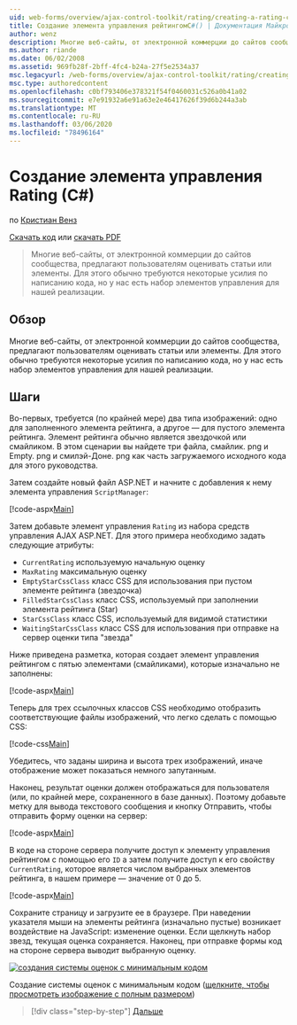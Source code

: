 ```yaml
---
uid: web-forms/overview/ajax-control-toolkit/rating/creating-a-rating-control-cs
title: Создание элемента управления рейтингомC#() | Документация Майкрософт
author: wenz
description: Многие веб-сайты, от электронной коммерции до сайтов сообщества, предлагают пользователям оценивать статьи или элементы. Обычно это требует некоторых усилий при написании кода, но у нас есть...
ms.author: riande
ms.date: 06/02/2008
ms.assetid: 969fb28f-2bff-4fc4-b24a-27f5e2534a37
msc.legacyurl: /web-forms/overview/ajax-control-toolkit/rating/creating-a-rating-control-cs
msc.type: authoredcontent
ms.openlocfilehash: c0bf793406e378321f54f0460031c526a0b41a02
ms.sourcegitcommit: e7e91932a6e91a63e2e46417626f39d6b244a3ab
ms.translationtype: MT
ms.contentlocale: ru-RU
ms.lasthandoff: 03/06/2020
ms.locfileid: "78496164"
---
```

# <a name="creating-a-rating-control-c"></a>Создание элемента управления Rating (C#)

по [Кристиан Венз](https://github.com/wenz)

[Скачать код](https://download.microsoft.com/download/9/3/f/93f8daea-bebd-4821-833b-95205389c7d0/rating0.cs.zip) или [скачать PDF](https://download.microsoft.com/download/2/d/c/2dc10e34-6983-41d4-9c08-f78f5387d32b/rating0CS.pdf)

> Многие веб-сайты, от электронной коммерции до сайтов сообщества, предлагают пользователям оценивать статьи или элементы. Для этого обычно требуются некоторые усилия по написанию кода, но у нас есть набор элементов управления для нашей реализации.

## <a name="overview"></a>Обзор

Многие веб-сайты, от электронной коммерции до сайтов сообщества, предлагают пользователям оценивать статьи или элементы. Для этого обычно требуются некоторые усилия по написанию кода, но у нас есть набор элементов управления для нашей реализации.

## <a name="steps"></a>Шаги

Во-первых, требуется (по крайней мере) два типа изображений: одно для заполненного элемента рейтинга, а другое — для пустого элемента рейтинга. Элемент рейтинга обычно является звездочкой или смайликом. В этом сценарии вы найдете три файла, смайлик. png и Empty. png и смилэй-Доне. png как часть загружаемого исходного кода для этого руководства.

Затем создайте новый файл ASP.NET и начните с добавления к нему элемента управления `ScriptManager`:

[!code-aspx[Main](creating-a-rating-control-cs/samples/sample1.aspx)]

Затем добавьте элемент управления `Rating` из набора средств управления AJAX ASP.NET. Для этого примера необходимо задать следующие атрибуты:

- `CurrentRating` используемую начальную оценку
- `MaxRating` максимальную оценку
- `EmptyStarCssClass` класс CSS для использования при пустом элементе рейтинга (звездочка)
- `FilledStarCssClass` класс CSS, используемый при заполнении элемента рейтинга (Star)
- `StarCssClass` класс CSS, используемый для видимой статистики
- `WaitingStarCssClass` класс CSS для использования при отправке на сервер оценки типа "звезда"

Ниже приведена разметка, которая создает элемент управления рейтингом с пятью элементами (смайликами), которые изначально не заполнены:

[!code-aspx[Main](creating-a-rating-control-cs/samples/sample2.aspx)]

Теперь для трех ссылочных классов CSS необходимо отобразить соответствующие файлы изображений, что легко сделать с помощью CSS:

[!code-css[Main](creating-a-rating-control-cs/samples/sample3.css)]

Убедитесь, что заданы ширина и высота трех изображений, иначе отображение может показаться немного запутанным.

Наконец, результат оценки должен отображаться для пользователя (или, по крайней мере, сохраненного в базе данных). Поэтому добавьте метку для вывода текстового сообщения и кнопку Отправить, чтобы отправить форму оценки на сервер:

[!code-aspx[Main](creating-a-rating-control-cs/samples/sample4.aspx)]

В коде на стороне сервера получите доступ к элементу управления рейтингом с помощью его `ID` а затем получите доступ к его свойству `CurrentRating`, которое является числом выбранных элементов рейтинга, в нашем примере — значение от 0 до 5.

[!code-aspx[Main](creating-a-rating-control-cs/samples/sample5.aspx)]

Сохраните страницу и загрузите ее в браузере. При наведении указателя мыши на элементы рейтинга (изначально пустые) возникает воздействие на JavaScript: изменение оценки. Если щелкнуть набор звезд, текущая оценка сохраняется. Наконец, при отправке формы код на стороне сервера выводит выбранную оценку.

[![создания системы оценок с минимальным кодом](creating-a-rating-control-cs/_static/image2.png)](creating-a-rating-control-cs/_static/image1.png)

Создание системы оценок с минимальным кодом ([щелкните, чтобы просмотреть изображение с полным размером](creating-a-rating-control-cs/_static/image3.png))

> [!div class="step-by-step"]
> [Дальше](creating-a-rating-control-vb.md)
